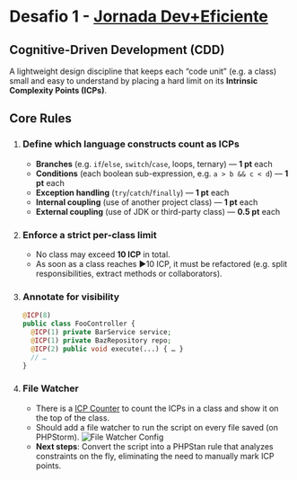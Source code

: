 # Desafio 1 - [Jornada Dev+Eficiente](https://deveficiente.com/)

## Cognitive-Driven Development (CDD)

A lightweight design discipline that keeps each “code unit” (e.g. a class) small and easy to understand by placing a hard limit on its **Intrinsic Complexity Points (ICPs)**.

## Core Rules

1. ### **Define which language constructs count as ICPs**   
    - **Branches** (e.g. `if`/`else`, `switch`/`case`, loops, ternary) — **1 pt** each
    - **Conditions** (each boolean sub-expression, e.g. `a > b && c < d`) — **1 pt** each
    - **Exception handling** (`try`/`catch`/`finally`) — **1 pt** each
    - **Internal coupling** (use of another project class) — **1 pt** each
    - **External coupling** (use of JDK or third-party class) — **0.5 pt** each

2. ### **Enforce a strict per-class limit**
    - No class may exceed **10 ICP** in total.
    - As soon as a class reaches ►10 ICP, it must be refactored (e.g. split responsibilities, extract methods or collaborators).

3. ### **Annotate for visibility**
   ```php
   @ICP(8)
   public class FooController {
     @ICP(1) private BarService service;
     @ICP(1) private BazRepository repo;
     @ICP(2) public void execute(...) { … }
     // …
   }

4. ### **File Watcher**
     - There is a [ICP Counter](app/Scripts/cdd_icp_counter.php) to count the ICPs in a class and show it on the top of the class.
     - Should add a file watcher to run the script on every file saved (on PHPStorm). 
     ![File Watcher Config](documents/file-watcher-config.png)
     - **Next steps**: Convert the script into a PHPStan rule that analyzes constraints on the fly, eliminating the need to manually mark ICP points.
    
